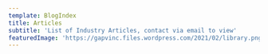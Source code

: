 ```yaml
---
template: BlogIndex
title: Articles
subtitle: 'List of Industry Articles, contact via email to view'
featuredImage: 'https://gapvinc.files.wordpress.com/2021/02/library.png?'
---
```



